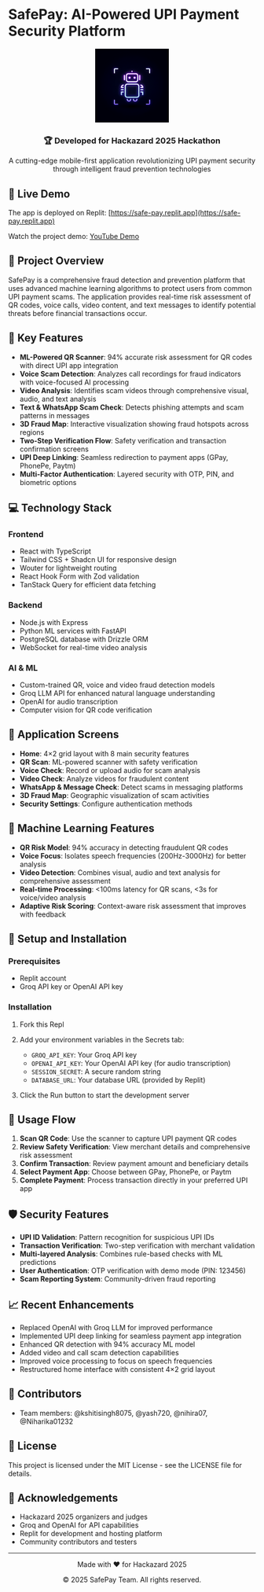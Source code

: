 # SafePay: AI-Powered UPI Payment Security Platform

<div align="center">
  <img src="generated-icon.png" alt="SafePay Logo" width="150"/>
  <h3>🏆 Developed for Hackazard 2025 Hackathon</h3>
  <p>A cutting-edge mobile-first application revolutionizing UPI payment security through intelligent fraud prevention technologies</p>
</div>

## 🔴 Live Demo

The app is deployed on Replit: [https://safe-pay.replit.app](https://safe-pay.replit.app)

Watch the project demo: [YouTube Demo](https://youtu.be/mGgMQMZ7EKw?si=Ndcq3y2YmVzHbiLs)

## 🚀 Project Overview

SafePay is a comprehensive fraud detection and prevention platform that uses advanced machine learning algorithms to protect users from common UPI payment scams. The application provides real-time risk assessment of QR codes, voice calls, video content, and text messages to identify potential threats before financial transactions occur.

## 🔐 Key Features

- **ML-Powered QR Scanner**: 94% accurate risk assessment for QR codes with direct UPI app integration
- **Voice Scam Detection**: Analyzes call recordings for fraud indicators with voice-focused AI processing
- **Video Analysis**: Identifies scam videos through comprehensive visual, audio, and text analysis
- **Text & WhatsApp Scam Check**: Detects phishing attempts and scam patterns in messages
- **3D Fraud Map**: Interactive visualization showing fraud hotspots across regions
- **Two-Step Verification Flow**: Safety verification and transaction confirmation screens
- **UPI Deep Linking**: Seamless redirection to payment apps (GPay, PhonePe, Paytm)
- **Multi-Factor Authentication**: Layered security with OTP, PIN, and biometric options

## 💻 Technology Stack

### Frontend
- React with TypeScript
- Tailwind CSS + Shadcn UI for responsive design
- Wouter for lightweight routing
- React Hook Form with Zod validation
- TanStack Query for efficient data fetching

### Backend
- Node.js with Express
- Python ML services with FastAPI
- PostgreSQL database with Drizzle ORM
- WebSocket for real-time video analysis

### AI & ML
- Custom-trained QR, voice and video fraud detection models
- Groq LLM API for enhanced natural language understanding
- OpenAI for audio transcription
- Computer vision for QR code verification

## 📱 Application Screens

- **Home**: 4×2 grid layout with 8 main security features
- **QR Scan**: ML-powered scanner with safety verification
- **Voice Check**: Record or upload audio for scam analysis
- **Video Check**: Analyze videos for fraudulent content
- **WhatsApp & Message Check**: Detect scams in messaging platforms
- **3D Fraud Map**: Geographic visualization of scam activities
- **Security Settings**: Configure authentication methods

## 🧠 Machine Learning Features

- **QR Risk Model**: 94% accuracy in detecting fraudulent QR codes
- **Voice Focus**: Isolates speech frequencies (200Hz-3000Hz) for better analysis
- **Video Detection**: Combines visual, audio and text analysis for comprehensive assessment
- **Real-time Processing**: <100ms latency for QR scans, <3s for voice/video analysis
- **Adaptive Risk Scoring**: Context-aware risk assessment that improves with feedback

## 🔧 Setup and Installation

### Prerequisites
- Replit account
- Groq API key or OpenAI API key

### Installation

1. Fork this Repl
2. Add your environment variables in the Secrets tab:
   - `GROQ_API_KEY`: Your Groq API key
   - `OPENAI_API_KEY`: Your OpenAI API key (for audio transcription)
   - `SESSION_SECRET`: A secure random string
   - `DATABASE_URL`: Your database URL (provided by Replit)

3. Click the Run button to start the development server

## 📱 Usage Flow

1. **Scan QR Code**: Use the scanner to capture UPI payment QR codes
2. **Review Safety Verification**: View merchant details and comprehensive risk assessment
3. **Confirm Transaction**: Review payment amount and beneficiary details
4. **Select Payment App**: Choose between GPay, PhonePe, or Paytm
5. **Complete Payment**: Process transaction directly in your preferred UPI app

## 🛡️ Security Features

- **UPI ID Validation**: Pattern recognition for suspicious UPI IDs
- **Transaction Verification**: Two-step verification with merchant validation
- **Multi-layered Analysis**: Combines rule-based checks with ML predictions
- **User Authentication**: OTP verification with demo mode (PIN: 123456)
- **Scam Reporting System**: Community-driven fraud reporting

## 📈 Recent Enhancements

- Replaced OpenAI with Groq LLM for improved performance
- Implemented UPI deep linking for seamless payment app integration
- Enhanced QR detection with 94% accuracy ML model
- Added video and call scam detection capabilities
- Improved voice processing to focus on speech frequencies
- Restructured home interface with consistent 4×2 grid layout

## 👥 Contributors

- Team members: @kshitisingh8075, @yash720, @nihira07, @Niharika01232

## 📄 License

This project is licensed under the MIT License - see the LICENSE file for details.

## 🙏 Acknowledgements

- Hackazard 2025 organizers and judges
- Groq and OpenAI for API capabilities
- Replit for development and hosting platform
- Community contributors and testers

---

<div align="center">
  <p>Made with ❤️ for Hackazard 2025</p>
  <p>© 2025 SafePay Team. All rights reserved.</p>
</div>